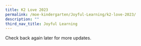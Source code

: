```yaml
---
title: K2 Love 2023
permalink: /moe-kindergarten/Joyful-Learning/k2-love-2023/
description: ""
third_nav_title: Joyful Learning
---
```

   Check back again later for more updates.